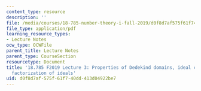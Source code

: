 ```yaml
---
content_type: resource
description: ''
file: /media/courses/18-785-number-theory-i-fall-2019/d0f8d7af575f61f740dd413d04922be7_MIT18_785F19_lec3.pdf
file_type: application/pdf
learning_resource_types:
- Lecture Notes
ocw_type: OCWFile
parent_title: Lecture Notes
parent_type: CourseSection
resourcetype: Document
title: '18.785 F2019 Lecture 3: Properties of Dedekind domains, ideal class groups,
  factorization of ideals'
uid: d0f8d7af-575f-61f7-40dd-413d04922be7
---
```

